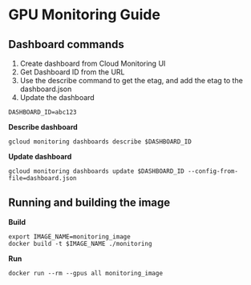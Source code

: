 # GPU Monitoring Guide

## Dashboard commands

1. Create dashboard from Cloud Monitoring UI
2. Get Dashboard ID from the URL
3. Use the describe command to get the etag, and add the etag to the dashboard.json
4. Update the dashboard

```
DASHBOARD_ID=abc123
```

**Describe dashboard**
```
gcloud monitoring dashboards describe $DASHBOARD_ID 
```

**Update dashboard**
```
gcloud monitoring dashboards update $DASHBOARD_ID --config-from-file=dashboard.json
```

## Running and building the image

**Build**
```
export IMAGE_NAME=monitoring_image
docker build -t $IMAGE_NAME ./monitoring
```

**Run**
```
docker run --rm --gpus all monitoring_image
```


